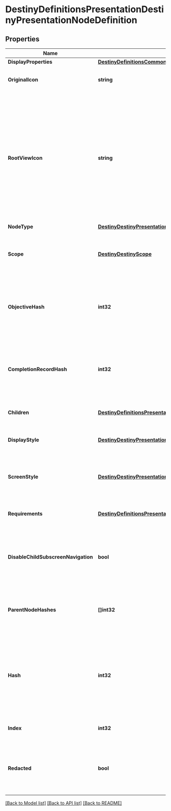 # DestinyDefinitionsPresentationDestinyPresentationNodeDefinition

## Properties
Name | Type | Description | Notes
------------ | ------------- | ------------- | -------------
**DisplayProperties** | [**DestinyDefinitionsCommonDestinyDisplayPropertiesDefinition**](Destiny.Definitions.Common.DestinyDisplayPropertiesDefinition.md) |  | [optional] 
**OriginalIcon** | **string** | The original icon for this presentation node, before we futzed with it. | [optional] 
**RootViewIcon** | **string** | Some presentation nodes are meant to be explicitly shown on the \&quot;root\&quot; or \&quot;entry\&quot; screens for the feature to which they are related. You should use this icon when showing them on such a view, if you have a similar \&quot;entry point\&quot; view in your UI. If you don&#39;t have a UI, then I guess it doesn&#39;t matter either way does it? | [optional] 
**NodeType** | [**DestinyDestinyPresentationNodeType**](Destiny.DestinyPresentationNodeType.md) |  | [optional] 
**Scope** | [**DestinyDestinyScope**](Destiny.DestinyScope.md) | Indicates whether this presentation node&#39;s state is determined on a per-character or on an account-wide basis. | [optional] 
**ObjectiveHash** | **int32** | If this presentation node shows a related objective (for instance, if it tracks the progress of its children), the objective being tracked is indicated here. | [optional] 
**CompletionRecordHash** | **int32** | If this presentation node has an associated \&quot;Record\&quot; that you can accomplish for completing its children, this is the identifier of that Record. | [optional] 
**Children** | [**DestinyDefinitionsPresentationDestinyPresentationNodeChildrenBlock**](Destiny.Definitions.Presentation.DestinyPresentationNodeChildrenBlock.md) | The child entities contained by this presentation node. | [optional] 
**DisplayStyle** | [**DestinyDestinyPresentationDisplayStyle**](Destiny.DestinyPresentationDisplayStyle.md) | A hint for how to display this presentation node when it&#39;s shown in a list. | [optional] 
**ScreenStyle** | [**DestinyDestinyPresentationScreenStyle**](Destiny.DestinyPresentationScreenStyle.md) | A hint for how to display this presentation node when it&#39;s shown in its own detail screen. | [optional] 
**Requirements** | [**DestinyDefinitionsPresentationDestinyPresentationNodeRequirementsBlock**](Destiny.Definitions.Presentation.DestinyPresentationNodeRequirementsBlock.md) | The requirements for being able to interact with this presentation node and its children. | [optional] 
**DisableChildSubscreenNavigation** | **bool** | If this presentation node has children, but the game doesn&#39;t let you inspect the details of those children, that is indicated here. | [optional] 
**ParentNodeHashes** | **[]int32** | A quick reference to presentation nodes that have this node as a child. (presentation nodes can be parented under multiple parents) | [optional] 
**Hash** | **int32** | The unique identifier for this entity. Guaranteed to be unique for the type of entity, but not globally.  When entities refer to each other in Destiny content, it is this hash that they are referring to. | [optional] 
**Index** | **int32** | The index of the entity as it was found in the investment tables. | [optional] 
**Redacted** | **bool** | If this is true, then there is an entity with this identifier/type combination, but BNet is not yet allowed to show it. Sorry! | [optional] 

[[Back to Model list]](../README.md#documentation-for-models) [[Back to API list]](../README.md#documentation-for-api-endpoints) [[Back to README]](../README.md)


